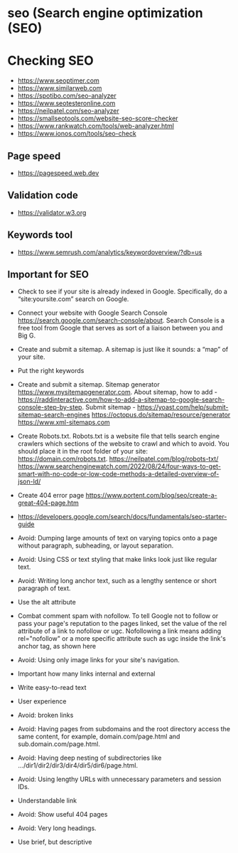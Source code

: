 # seo (Search engine optimization (SEO)

# Checking SEO
* https://www.seoptimer.com
* https://www.similarweb.com
* https://spotibo.com/seo-analyzer
* https://www.seotesteronline.com
* https://neilpatel.com/seo-analyzer
* https://smallseotools.com/website-seo-score-checker
* https://www.rankwatch.com/tools/web-analyzer.html
* https://www.ionos.com/tools/seo-check

## Page speed
* https://pagespeed.web.dev

## Validation code
* https://validator.w3.org
  
## Keywords tool
* https://www.semrush.com/analytics/keywordoverview/?db=us
   
## Important for SEO
* Check to see if your site is already indexed in Google. Specifically, do a “site:yoursite.com” search on Google.
* Connect your website with Google Search Console https://search.google.com/search-console/about. Search Console is a free tool from Google that serves as sort of a liaison between you and Big G.
* Create and submit a sitemap. A sitemap is just like it sounds: a “map” of your site.
* Put the right keywords
* Create and submit a sitemap. Sitemap generator https://www.mysitemapgenerator.com. About sitemap, how to add - https://raddinteractive.com/how-to-add-a-sitemap-to-google-search-console-step-by-step. Submit sitemap - https://yoast.com/help/submit-sitemap-search-engines https://octopus.do/sitemap/resource/generator https://www.xml-sitemaps.com
* Create Robots.txt. Robots.txt is a website file that tells search engine crawlers which sections of the website to crawl and which to avoid. You should place it in the root folder of your site: https://domain.com/robots.txt. https://neilpatel.com/blog/robots-txt/ https://www.searchenginewatch.com/2022/08/24/four-ways-to-get-smart-with-no-code-or-low-code-methods-a-detailed-overview-of-json-ld/ 
* Create 404 error page https://www.portent.com/blog/seo/create-a-great-404-page.htm
* https://developers.google.com/search/docs/fundamentals/seo-starter-guide
* Avoid: Dumping large amounts of text on varying topics onto a page without paragraph, subheading, or layout separation.
* Avoid: Using CSS or text styling that make links look just like regular text.
* Avoid: Writing long anchor text, such as a lengthy sentence or short paragraph of text.
* Use the alt attribute
* Combat comment spam with nofollow. To tell Google not to follow or pass your page's reputation to the pages linked, set the value of the rel attribute of a link to nofollow or ugc. Nofollowing a link means adding rel="nofollow" or a more specific attribute such as ugc inside the link's anchor tag, as shown here
* Avoid: Using only image links for your site's navigation.
* Important how many links internal and external
* Write easy-to-read text
* User experience
* Avoid: broken links
* Avoid: Having pages from subdomains and the root directory access the same content, for example, domain.com/page.html and sub.domain.com/page.html.
* Avoid: Having deep nesting of subdirectories like .../dir1/dir2/dir3/dir4/dir5/dir6/page.html.
* Avoid: Using lengthy URLs with unnecessary parameters and session IDs.
* Understandable link
* Avoid: Show useful 404 pages
* Avoid: Very long headings.
* Use brief, but descriptive <title> elements
* Create unique <title> elements for each page
* Use Breadcrumbs
* Validation of code
* 301 redirects from old website to the new website (seo transfer)
* Important meta data

  ## Use AIDA for copyrights:
  * attention
  * interest
  * desire
  * action
 
    
